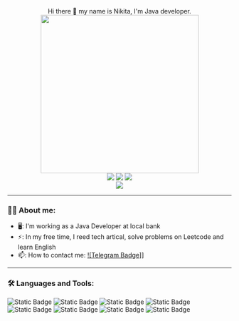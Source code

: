 <div id="header" align="center">
  Hi there 👋 my name is Nikita, I'm Java developer.
</div>
<div id="headerGif" align="center">
  <img src="https://media.giphy.com/media/v1.Y2lkPTc5MGI3NjExaDBoaXJuOHc3cm15ZXllcW5qY2F5MTdjemVoN3hkYzFoaGg3ZjA5bCZlcD12MV9pbnRlcm5hbF9naWZfYnlfaWQmY3Q9Zw/qgQUggAC3Pfv687qPC/giphy.gif" width="355"/>
</div>
<div id="badges" align="center">
  <img src="https://img.shields.io/badge/LinkedIn-blue?style=for-the-badge&logo=linkedin&logoColor=white"/>
  <img src="https://img.shields.io/badge/HeadHunter-red?style=for-the-badge&logo=headhunter&logoColor=red"/>
  <img src="https://img.shields.io/badge/Telegram-blue?style=for-the-badge&logo=telegram&logoColor=white"/>
</div>
<div id="viewCounter" align="center">
  <img src="https://komarev.com/ghpvc/?username=nvgrig&style=flat-square" allign="center">
</div>

---
### 👨‍💻 About me:
- 🖥️: I'm working as a Java Developer at local bank
- ⚡: In my free time, I reed tech artical, solve problems on Leetcode and learn English
- 📫: How to contact me: [![Telegram Badge]](https://img.shields.io/badge/nvgrig-blue?style=flat&logo=Telegram&logoColor=white)]

---
### 🛠️ Languages and Tools:

![Static Badge](https://img.shields.io/badge/Java-yellow?style=for-the-badge&logo=Java&logoColor=white)
![Static Badge](https://img.shields.io/badge/Maven-grey?style=for-the-badge&logo=Maven&logoColor=white)
![Static Badge](https://img.shields.io/badge/Spring-green?style=for-the-badge&logo=Spring&logoColor=white)
![Static Badge](https://img.shields.io/badge/Junit-blue?style=for-the-badge&logo=Junit&logoColor=white)
![Static Badge](https://img.shields.io/badge/SQL-yellow?style=for-the-badge&logo=SQL&logoColor=white)
![Static Badge](https://img.shields.io/badge/REST-grey?style=for-the-badge&logo=REST&logoColor=white)
![Static Badge](https://img.shields.io/badge/Tomcat-green?style=for-the-badge&logo=Tomcat&logoColor=white)
![Static Badge](https://img.shields.io/badge/Intellij%20Idea-blue?style=for-the-badge&logo=Intellij&logoColor=white)

<!--

**nvgrig/nvgrig** is a ✨ _special_ ✨ repository because its `README.md` (this file) appears on your GitHub profile.

Here are some ideas to get you started:

- 🔭 I’m currently working on ...
- 🌱 I’m currently learning ...
- 👯 I’m looking to collaborate on ...
- 🤔 I’m looking for help with ...
- 💬 Ask me about ...
- 📫 How to reach me: ...
- 😄 Pronouns: ...
- ⚡ Fun fact: ...
-->
